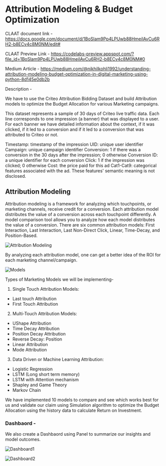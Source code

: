 
# Attribution Modeling & Budget Optimization



CLAAT document link - https://docs.google.com/document/d/1BoSlam9Pp4LPUwb88HmeilAvCu6RH2-b8ECv4c8M0NM/edit#

CLAAT Preview Link - https://codelabs-preview.appspot.com/?file_id=1BoSlam9Pp4LPUwb88HmeilAvCu6RH2-b8ECv4c8M0NM#0

Medium Article - https://medium.com/@nikhilkohli1992/understanding-attribution-modeling-budget-optimization-in-digital-marketing-using-python-8d145e0db2b

Description - 

We have to use the Criteo Attribution Bidding Dataset and build Attribution models to optimize the Budget 
Allocation for various Marketing campaigns. 

This dataset represents a sample of 30 days of Criteo live traffic data. Each line corresponds to one impression (a banner) that was displayed to a user. For each banner we have detailed information about the context, if it was clicked, if it led to a conversion and if it led to a conversion that was attributed to Criteo or not.

Timestamp: timestamp of the impression
UID: unique user identifier
Campaign: unique campaign identifier
Conversion: 1 if there was a conversion in the 30 days after the impression; 0 otherwise
Conversion ID: a unique identifier for each conversion
Click: 1 if the impression was clicked; 0 otherwise
Cost: the price paid for this ad
Cat1-Cat9: categorical features associated with the ad. These features' semantic meaning is not disclosed.

## Attribution Modeling 

Attribution modeling is a framework for analyzing which touchpoints, or marketing channels, receive credit for a conversion. Each attribution model distributes the value of a conversion across each touchpoint differently. A model comparison tool allows you to analyze how each model distributes the value of a conversion. There are six common attribution models: First Interaction, Last Interaction, Last Non-Direct Click, Linear, Time-Decay, and Position-Based.


![Attribution Modeling](https://github.com/Nikhilkohli1/Digital-Marketing-Analytics/blob/master/Assignment3_Attribution_Modeling/Panel%20Dashboard/images/theme.PNG)

By analyzing each attribution model, one can get a better idea of the ROI for each marketing channel/campaign.

![Models](https://github.com/Nikhilkohli1/Digital-Marketing-Analytics/blob/master/Assignment3_Attribution_Modeling/Panel%20Dashboard/images/Model%20Comaprision.JPG)


Types of Marketing Models we will be implementing- 

1. Single Touch Attribution Models:
- Last touch Attribution
- First Touch Attribution

2. Multi-Touch Attribution Models:
- UShape Attribution
- Time Decay Attribution
- Position Decay Attribution
- Reverse Decay: Position
- Linear Attribution
- Mode Attribution

3. Data Driven or Machine Learning Attribution:
- Logistic Regression
- LSTM (Long short term memory)
- LSTM with Attention mechanism
- Shapley and Game Theory
- Markov Chain

We have implemented 10 models to compare and see which works best for us and validate our claim using Simulation algorithm
to optimize the Budget Allocation using the history data to calculate Return on Investment. 

### Dashbaord -

We also create a Dashbaord using Panel to summarize our insights and model outcomes. 

![Dashboard1](https://github.com/Nikhilkohli1/Digital-Marketing-Analytics/blob/master/Assignment3_Attribution_Modeling/Panel%20Dashboard/Dash1.PNG)

![Dashboard2](https://github.com/Nikhilkohli1/Digital-Marketing-Analytics/blob/master/Assignment3_Attribution_Modeling/Panel%20Dashboard/Dash2.PNG)



